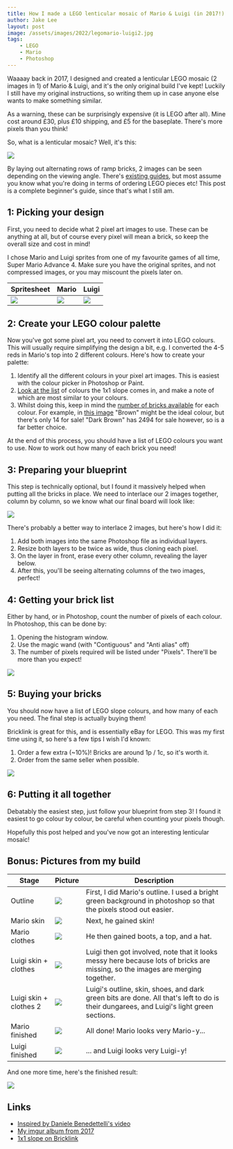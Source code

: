 ```yaml
---
title: How I made a LEGO lenticular mosaic of Mario & Luigi (in 2017!)
author: Jake Lee
layout: post
image: /assets/images/2022/legomario-luigi2.jpg
tags:
    - LEGO
    - Mario
    - Photoshop
---
```


Waaaay back in 2017, I designed and created a lenticular LEGO mosaic (2 images in 1) of Mario & Luigi, and it's the only original build I've kept! Luckily I still have my original instructions, so writing them up in case anyone else wants to make something similar.

As a warning, these can be surprisingly expensive (it is LEGO after all). Mine cost around £30, plus £10 shipping, and £5 for the baseplate. There's more pixels than you think! 

So, what is a lenticular mosaic? Well, it's this:

![](/assets/images/2022/legomario.gif)

By laying out alternating rows of ramp bricks, 2 images can be seen depending on the viewing angle. There's [existing guides](https://www.instructables.com/Lenticular-Lego/), but most assume you know what you're doing in terms of ordering LEGO pieces etc! This post is a complete beginner's guide, since that's what I still am.

## 1: Picking your design

First, you need to decide what 2 pixel art images to use. These can be anything at all, but of course every pixel will mean a brick, so keep the overall size and cost in mind! 

I chose Mario and Luigi sprites from one of my favourite games of all time, Super Mario Advance 4. Make sure you have the original sprites, and not compressed images, or you may miscount the pixels later on.

| Spritesheet | Mario | Luigi |
| -- | -- | -- |
[![](/assets/images/2022/legomario-sprites-thumbnail.png)](/assets/images/2022/legomario-sprites.png) | ![](/assets/images/2022/legomario-mario.png) | ![](/assets/images/2022/legomario-luigi.png) |

## 2: Create your LEGO colour palette

Now you've got some pixel art, you need to convert it into LEGO colours. This will usually require simplifying the design a bit, e.g. I converted the 4-5 reds in Mario's top into 2 different colours. Here's how to create your palette:

1. Identify all the different colours in your pixel art images. This is easiest with the colour picker in Photoshop or Paint.
2. [Look at the list](https://www.bricklink.com/catalogColors.asp?itemType=P&itemNo=54200&v=2) of colours the 1x1 slope comes in, and make a note of which are most similar to your colours.
3. Whilst doing this, keep in mind the [number of bricks available](https://www.bricklink.com/v2/catalog/catalogitem.page?P=54200#T=C&C=74) for each colour. For example, in [this image](/assets/images/2022/legomario-colours.png) "Brown" might be the ideal colour, but there's only 14 for sale! "Dark Brown" has 2494 for sale however, so is a far better choice.

At the end of this process, you should have a list of LEGO colours you want to use. Now to work out how many of each brick you need!

## 3: Preparing your blueprint

This step is technically optional, but I found it massively helped when putting all the bricks in place. We need to interlace our 2 images together, column by column, so we know what our final board will look like:

![](/assets/images/2022/legomario-interlaced.png)

There's probably a better way to interlace 2 images, but here's how I did it:

1. Add both images into the same Photoshop file as individual layers.
2. Resize both layers to be twice as wide, thus cloning each pixel.
3. On the layer in front, erase every other column, revealing the layer below.
4. After this, you'll be seeing alternating columns of the two images, perfect!

## 4: Getting your brick list

Either by hand, or in Photoshop, count the number of pixels of each colour. In Photoshop, this can be done by:

1. Opening the histogram window.
2. Use the magic wand (with "Contiguous" and "Anti alias" off)
3. The number of pixels required will be listed under "Pixels". There'll be more than you expect!

![](/assets/images/2022/legomario-histogram.png)

## 5: Buying your bricks

You should now have a list of LEGO slope colours, and how many of each you need. The final step is actually buying them!

Bricklink is great for this, and is essentially eBay for LEGO. This was my first time using it, so here's a few tips I wish I'd known:

1. Order a few extra (~10%)! Bricks are around 1p / 1c, so it's worth it.
2. Order from the same seller when possible. 

![](/assets/images/2022/legomario-bricklink.png)

## 6: Putting it all together

Debatably the easiest step, just follow your blueprint from step 3! I found it easiest to go colour by colour, be careful when counting your pixels though.

Hopefully this post helped and you've now got an interesting lenticular mosaic! 

## Bonus: Pictures from my build

| Stage | Picture | Description |
| -- | -- | -- |
| Outline | [![](/assets/images/2022/legomario-outline-thumbnail.jpg)](/assets/images/2022/legomario-outline.jpg) | First, I did Mario's outline. I used a bright green background in photoshop so that the pixels stood out easier. |
| Mario skin | [![](/assets/images/2022/legomario-skin-thumbnail.jpg)](/assets/images/2022/legomario-skin.jpg) | Next, he gained skin! |
| Mario clothes | [![](/assets/images/2022/legomario-clothes-thumbnail.jpg)](/assets/images/2022/legomario-clothes.jpg) | He then gained boots, a top, and a hat. |
| Luigi skin + clothes | [![](/assets/images/2022/legomario-luigi1-thumbnail.jpg)](/assets/images/2022/legomario-luigi1.jpg) | Luigi then got involved, note that it looks messy here because lots of bricks are missing, so the images are merging together. |
| Luigi skin + clothes 2 | [![](/assets/images/2022/legomario-luigi2-thumbnail.jpg)](/assets/images/2022/legomario-luigi2.jpg) | Luigi's outline, skin, shoes, and dark green bits are done. All that's left to do is their dungarees, and Luigi's light green sections. |
| Mario finished | [![](/assets/images/2022/legomario-finished1-thumbnail.jpg)](/assets/images/2022/legomario-finished1.jpg) | All done! Mario looks very Mario-y... |
| Luigi finished | [![](/assets/images/2022/legomario-finished2-thumbnail.jpg)](/assets/images/2022/legomario-finished2.jpg) | ... and Luigi looks very Luigi-y! |

And one more time, here's the finished result:

![](/assets/images/2022/legomario.gif)

## Links

* [Inspired by Daniele Benedettelli's video](https://robotics.benedettelli.com/lego-lenticular-mosaic/)
* [My imgur album from 2017](https://imgur.com/gallery/GI8Cs)
* [1x1 slope on Bricklink](https://www.bricklink.com/v2/catalog/catalogitem.page?P=54200#T=C&C=74)

